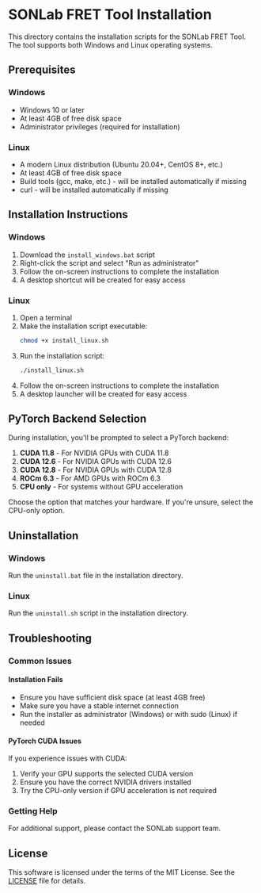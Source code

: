 # SONLab FRET Tool Installation

This directory contains the installation scripts for the SONLab FRET Tool. The tool supports both Windows and Linux operating systems.

## Prerequisites

### Windows
- Windows 10 or later
- At least 4GB of free disk space
- Administrator privileges (required for installation)

### Linux
- A modern Linux distribution (Ubuntu 20.04+, CentOS 8+, etc.)
- At least 4GB of free disk space
- Build tools (gcc, make, etc.) - will be installed automatically if missing
- curl - will be installed automatically if missing

## Installation Instructions

### Windows
1. Download the `install_windows.bat` script
2. Right-click the script and select "Run as administrator"
3. Follow the on-screen instructions to complete the installation
4. A desktop shortcut will be created for easy access

### Linux
1. Open a terminal
2. Make the installation script executable:
   ```bash
   chmod +x install_linux.sh
   ```
3. Run the installation script:
   ```bash
   ./install_linux.sh
   ```
4. Follow the on-screen instructions to complete the installation
5. A desktop launcher will be created for easy access

## PyTorch Backend Selection

During installation, you'll be prompted to select a PyTorch backend:

1. **CUDA 11.8** - For NVIDIA GPUs with CUDA 11.8
2. **CUDA 12.6** - For NVIDIA GPUs with CUDA 12.6
3. **CUDA 12.8** - For NVIDIA GPUs with CUDA 12.8
4. **ROCm 6.3** - For AMD GPUs with ROCm 6.3
5. **CPU only** - For systems without GPU acceleration

Choose the option that matches your hardware. If you're unsure, select the CPU-only option.

## Uninstallation

### Windows
Run the `uninstall.bat` file in the installation directory.

### Linux
Run the `uninstall.sh` script in the installation directory.

## Troubleshooting

### Common Issues

#### Installation Fails
- Ensure you have sufficient disk space (at least 4GB free)
- Make sure you have a stable internet connection
- Run the installer as administrator (Windows) or with sudo (Linux) if needed

#### PyTorch CUDA Issues
If you experience issues with CUDA:
1. Verify your GPU supports the selected CUDA version
2. Ensure you have the correct NVIDIA drivers installed
3. Try the CPU-only version if GPU acceleration is not required

### Getting Help
For additional support, please contact the SONLab support team.

## License
This software is licensed under the terms of the MIT License. See the [LICENSE](../LICENSE) file for details.
